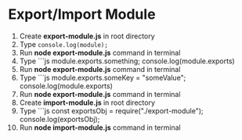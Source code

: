 # Export/Import Module
1. Create **export-module.js** in root directory
2. Type ```console.log(module);```
3. Run **node export-module.js** command in terminal
4. Type ```js
    module.exports.something; 
    console.log(module.exports)
5. Run **node export-module.js** command in terminal
6. Type ```js
    module.exports.someKey = "someValue";
    console.log(module.exports)
7. Run **node export-module.js** command in terminal
8. Create **import-module.js** in root directory
9. Type ```js 
    const exportsObj = require("./export-module");
    console.log(exportsObj);
10. Run **node import-module.js** command in terminal